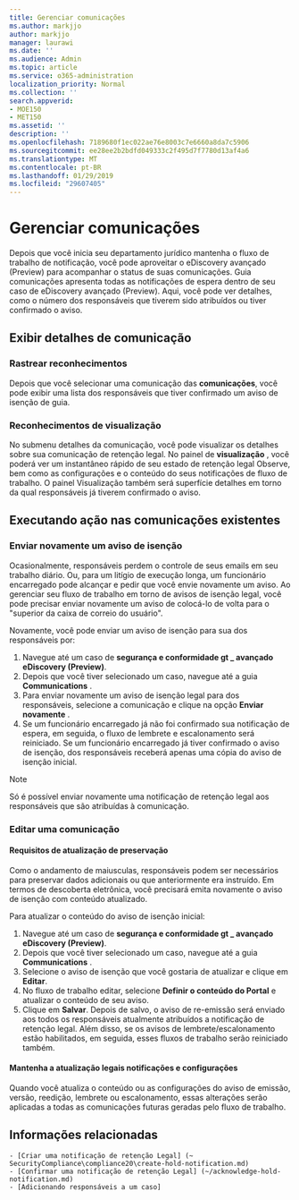```yaml
---
title: Gerenciar comunicações
ms.author: markjjo
author: markjjo
manager: laurawi
ms.date: ''
ms.audience: Admin
ms.topic: article
ms.service: o365-administration
localization_priority: Normal
ms.collection: ''
search.appverid:
- MOE150
- MET150
ms.assetid: ''
description: ''
ms.openlocfilehash: 7189680f1ec022ae76e8003c7e6660a8da7c5906
ms.sourcegitcommit: ee28ee2b2bdfd049333c2f495d7f7780d13af4a6
ms.translationtype: MT
ms.contentlocale: pt-BR
ms.lasthandoff: 01/29/2019
ms.locfileid: "29607405"
---
```

# <a name="manage-communications"></a>Gerenciar comunicações

Depois que você inicia seu departamento jurídico mantenha o fluxo de trabalho de notificação, você pode aproveitar o eDiscovery avançado (Preview) para acompanhar o status de suas comunicações. Guia comunicações apresenta todas as notificações de espera dentro de seu caso de eDiscovery avançado (Preview). Aqui, você pode ver detalhes, como o número dos responsáveis que tiverem sido atribuídos ou tiver confirmado o aviso.

## <a name="view-communication-details"></a>Exibir detalhes de comunicação

### <a name="track-acknowledgements"></a>Rastrear reconhecimentos

Depois que você selecionar uma comunicação das **comunicações**, você pode exibir uma lista dos responsáveis que tiver confirmado um aviso de isenção de guia. 

### <a name="preview-acknowledgements"></a>Reconhecimentos de visualização

No submenu detalhes da comunicação, você pode visualizar os detalhes sobre sua comunicação de retenção legal. No painel de **visualização** , você poderá ver um instantâneo rápido de seu estado de retenção legal Observe, bem como as configurações e o conteúdo do seus notificações de fluxo de trabalho. O painel Visualização também será superfície detalhes em torno da qual responsáveis já tiverem confirmado o aviso.

## <a name="taking-action-on-existing-communications"></a>Executando ação nas comunicações existentes

### <a name="re-send-a-hold-notice"></a>Enviar novamente um aviso de isenção

Ocasionalmente, responsáveis perdem o controle de seus emails em seu trabalho diário. Ou, para um litígio de execução longa, um funcionário encarregado pode alcançar e pedir que você envie novamente um aviso. Ao gerenciar seu fluxo de trabalho em torno de avisos de isenção legal, você pode precisar enviar novamente um aviso de colocá-lo de volta para o "superior da caixa de correio do usuário".

Novamente, você pode enviar um aviso de isenção para sua dos responsáveis por:
1. Navegue até um caso de **segurança e conformidade gt _ avançado eDiscovery (Preview)**.
2. Depois que você tiver selecionado um caso, navegue até a guia **Communications** .
3. Para enviar novamente um aviso de isenção legal para dos responsáveis, selecione a comunicação e clique na opção **Enviar novamente** .
4. Se um funcionário encarregado já não foi confirmado sua notificação de espera, em seguida, o fluxo de lembrete e escalonamento será reiniciado. Se um funcionário encarregado já tiver confirmado o aviso de isenção, dos responsáveis receberá apenas uma cópia do aviso de isenção inicial.

> [!NOTE]
> Só é possível enviar novamente uma notificação de retenção legal aos responsáveis que são atribuídas à comunicação. 

### <a name="edit-a-communication"></a>Editar uma comunicação

#### <a name="update-preservation-requirements"></a>Requisitos de atualização de preservação
  
Como o andamento de maiusculas, responsáveis podem ser necessários para preservar dados adicionais ou que anteriormente era instruído. Em termos de descoberta eletrônica, você precisará emita novamente o aviso de isenção com conteúdo atualizado.

Para atualizar o conteúdo do aviso de isenção inicial:

1. Navegue até um caso de **segurança e conformidade gt _ avançado eDiscovery (Preview)**.
2. Depois que você tiver selecionado um caso, navegue até a guia **Communications** .
3. Selecione o aviso de isenção que você gostaria de atualizar e clique em **Editar**.
4. No fluxo de trabalho editar, selecione **Definir o conteúdo do Portal** e atualizar o conteúdo de seu aviso. 
5. Clique em **Salvar**. Depois de salvo, o aviso de re-emissão será enviado aos todos os responsáveis atualmente atribuídos a notificação de retenção legal. Além disso, se os avisos de lembrete/escalonamento estão habilitados, em seguida, esses fluxos de trabalho serão reiniciado também. 


#### <a name="update-legal-hold-notifications-and-settings"></a>Mantenha a atualização legais notificações e configurações

Quando você atualiza o conteúdo ou as configurações do aviso de emissão, versão, reedição, lembrete ou escalonamento, essas alterações serão aplicadas a todas as comunicações futuras geradas pelo fluxo de trabalho.

## <a name="related-information"></a>Informações relacionadas 

    - [Criar uma notificação de retenção Legal] (~ SecurityCompliance\compliance20\create-hold-notification.md)
    - [Confirmar uma notificação de retenção Legal] (~/acknowledge-hold-notification.md)
    - [Adicionando responsáveis a um caso]